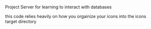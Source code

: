 Project Server for learning to interact with databases

this code relies heavily on how you orgainize your icons into the icons target directory